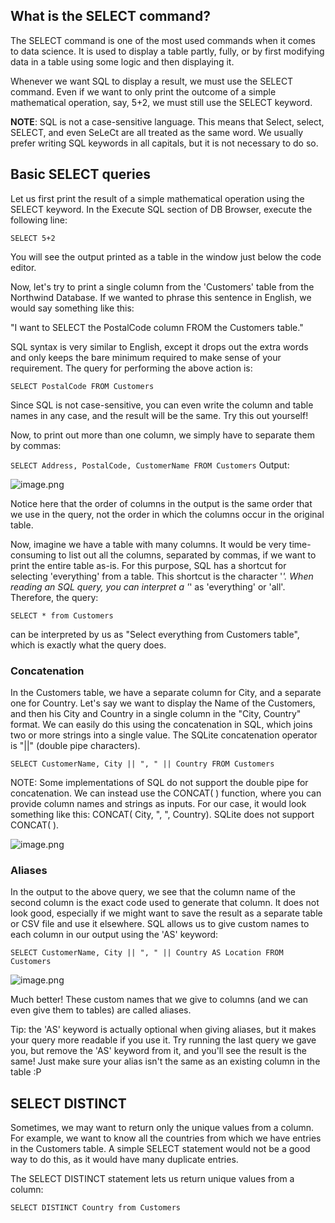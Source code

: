 ## What is the SELECT command?

The SELECT command is one of the most used commands when it comes to data science. It is used to display a table partly, fully, or by first modifying data in a table using some logic and then displaying it. 

Whenever we want SQL to display a result, we must use the SELECT command. Even if we want to only print the outcome of a simple mathematical operation, say, 5+2, we must still use the SELECT keyword. 

**NOTE**: SQL is not a case-sensitive language. This means that Select, select, SELECT, and even SeLeCt are all treated as the same word. We usually prefer writing SQL keywords in all capitals, but it is not necessary to do so. 

## Basic SELECT queries

Let us first print the result of a simple mathematical operation using the SELECT keyword. In the Execute SQL section of DB Browser, execute the following line:

`SELECT 5+2`

You will see the output printed as a table in the window just below the code editor.

Now, let's try to print a single column from the 'Customers' table from the Northwind Database.  If we wanted to phrase this sentence in English, we would say something like this:

"I want to SELECT the PostalCode column FROM the Customers table."

SQL syntax is very similar to English, except it drops out the extra words and only keeps the bare minimum required to make sense of your requirement. The query for performing the above action is:

`SELECT PostalCode FROM Customers`

Since SQL is not case-sensitive, you can even write the column and table names in any case, and the result will be the same. Try this out yourself!

Now, to print out more than one column, we simply have to separate them by commas:

`SELECT Address, PostalCode, CustomerName FROM Customers`
Output:

![image.png](https://dphi-live.s3.amazonaws.com/media_uploads/image_408d4d670d2b41f3a7fbc19d5c1ecdfa.png)

Notice here that the order of columns in the output is the same order that we use in the query, not the order in which the columns occur in the original table. 

Now, imagine we have a table with many columns. It would be very time-consuming to list out all the columns, separated by commas, if we want to print the entire table as-is. For this purpose, SQL has a shortcut for selecting 'everything' from a table. This shortcut is the character '*'. When reading an SQL query, you can interpret a '*' as 'everything' or 'all'. Therefore, the query:

`SELECT * from Customers`

can be interpreted by us as "Select everything from Customers table", which is exactly what the query does. 

### Concatenation

In the Customers table, we have a separate column for City, and a separate one for Country. Let's say we want to display the Name of the Customers, and then his City and Country in a single column in the "City, Country" format. We can easily do this using the concatenation in SQL, which joins two or more strings into a single value. The SQLite concatenation operator is "||" (double pipe characters). 

`SELECT CustomerName, City || ", " || Country FROM Customers`

NOTE: Some implementations of SQL do not support the double pipe for concatenation. We can instead use the CONCAT( ) function, where you can provide column names and strings as inputs. For our case, it would look something like this: CONCAT( City, ", ", Country). SQLite does not support CONCAT( ). 



![image.png](https://dphi-live.s3.amazonaws.com/media_uploads/image_1e654b86a62d4f809cf1249a019455af.png)



### Aliases

In the output to the above query, we see that the column name of the second column is the exact code used to generate that column. It does not look good, especially if we might want to save the result as a separate table or CSV file and use it elsewhere. SQL allows us to give custom names to each column in our output using the 'AS' keyword:

`SELECT CustomerName, City || ", " || Country AS Location FROM Customers`








![image.png](https://dphi-live.s3.amazonaws.com/media_uploads/image_64eabac4cf4d45c29e75c00454612a16.png)






Much better! These custom names that we give to columns (and we can even give them to tables) are called aliases.

Tip: the 'AS' keyword is actually optional when giving aliases, but it makes your query more readable if you use it. Try running the last query we gave you, but remove the 'AS' keyword from it, and you'll see the result is the same! Just make sure your alias isn't the same as an existing column in the table :P

## SELECT DISTINCT

Sometimes, we may want to return only the unique values from a column. For example, we want to know all the countries from which we have entries in the Customers table. A simple SELECT statement would not be a good way to do this, as it would have many duplicate entries.

The SELECT DISTINCT statement lets us return unique values from a column:

`SELECT DISTINCT Country from Customers`